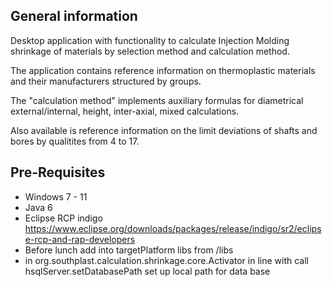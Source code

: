 ## General information 

Desktop application with functionality to calculate Injection Molding shrinkage of materials by selection method and calculation method. 

The application contains reference information on thermoplastic materials and their manufacturers structured by groups.

The "calculation method" implements auxiliary formulas for diametrical external/internal, height, inter-axial, mixed calculations. 

Also available is reference information on the limit deviations of shafts and bores by qualitites from 4 to 17. 


## Pre-Requisites
- Windows 7 - 11
- Java 6
- Eclipse RCP indigo https://www.eclipse.org/downloads/packages/release/indigo/sr2/eclipse-rcp-and-rap-developers
- Before lunch add into targetPlatform libs from /libs
- in org.southplast.calculation.shrinkage.core.Activator in line with call hsqlServer.setDatabasePath set up local path for data base 
